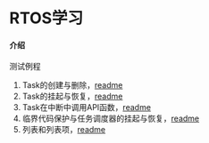 # RTOS学习

#### 介绍

测试例程

1. Task的创建与删除，[readme](./TaskCreateAndDelete/readme.md)
2. Task的挂起与恢复，[readme](./TaskSuspendAndResume/readme.md)
3. Task在中断中调用API函数，[readme](./InterruptManagement/readme.md)
4. 临界代码保护与任务调度器的挂起与恢复，[readme](./CriticalProtection/readme.md)
5. 列表和列表项，[readme](./ListAndListItem/readme.md)
